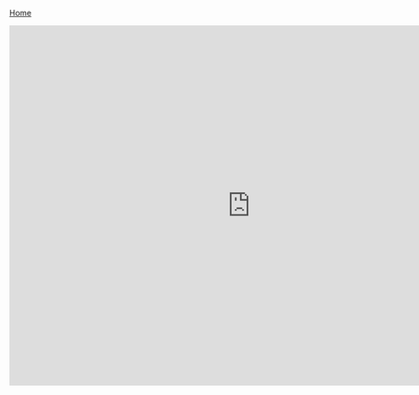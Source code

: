 [Home](/readme.md)

<iframe src="https://data.oecd.org/chart/61IK" width="860" height="645" style="border: 0" mozallowfullscreen="true" webkitallowfullscreen="true" allowfullscreen="true"><a href="https://data.oecd.org/chart/61IK" target="_blank">OECD Chart: General government debt, Total, % of GDP, Annual, 2015</a></iframe>
